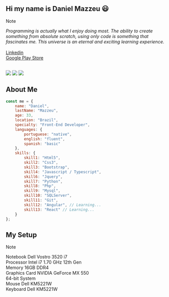 ## Hi my name is Daniel Mazzeu 😃 
> [!NOTE]
> <em>Programming is actually what I enjoy doing most. The ability to create something from absolute scratch, using only code is something that fascinates me. This universe is an eternal and exciting learning experience.</em><br /><br />
> <a href="https://www.linkedin.com/in/danzzeu" rel="nofollow" target="_blank">Linkedin</a><br />
> <a href="https://www.youtube.com/playlist?list=PLiduNjzudndvROdIuM9HornT6zeRk3FDn" rel="nofollow" target="_blank">Google Play Store</a><br />

<br />

<img src="https://streak-stats.demolab.com?user=danzzeu&theme=algolia&hide_border=true&border_radius=5&date_format=j%2Fn%5B%2FY%5D&mode=weekly&card_width=1000"/>
<img src="https://github-readme-stats.vercel.app/api?username=danzzeu&show_icons=true&border_radius=5&hide_border&theme=algolia&include_all_commits=true&count_private=true&card_width=1000"/>
<img src="https://github-readme-stats.vercel.app/api/top-langs/?username=danzzeu&theme=algolia&langs_count=8&hide_border=true&background=EBEBEB00&border_radius=5&card_width=1000"/>

## About Me
```javascript
const me = {
    name: "Daniel",
    lastName: "Mazzeu",
    age: 33,
    location: "Brazil",
    specialty: "Front-End Developer",
    languages: {
        portuguese: "native",
        english: "fluent",
        spanish: "basic"
    },
    skills: {
        skill1: "Html5",
        skill2: "Css3",
        skill3: "Bootstrap",
        skill4: "Javascript / Typescript",
        skill6: "Jquery",
        skill7: "Python",
        skill8: "Php",
        skill9: "Mysql",
        skill10: "SQLServer",
        skill11: "Git",
        skill12: "Angular", // Learning...
        skill13: "React" // Learning...
    }
};
```

## My Setup
> [!NOTE]
> Notebook Dell Vostro 3520 i7 <br />
> Processor Intel i7 1.70 GHz 12th Gen <br />
> Memory 16GB DDR4 <br />
> Graphics Card NVIDIA GeForce MX 550 <br />
> 64-bit System <br />
> Mouse Dell KM5221W <br />
> Keyboard Dell KM5221W <br />
